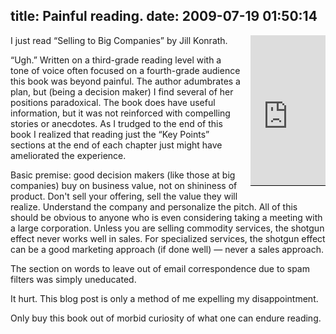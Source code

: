 title: Painful reading.
date: 2009-07-19 01:50:14
---

<div style="float:right; margin-left:1em; margin-bottom:1em; border-bottom: 1px solid black"><iframe src="http://rcm.amazon.com/e/cm?lt1=_blank&bc1=000000&IS2=1&bg1=FFFFFF&fc1=000000&lc1=0000FF&t=lethargy-20&o=1&p=8&l=as1&m=amazon&f=ifr&md=10FE9736YVPPT7A0FBG2&asins=1419515624" style="width:120px;height:240px;" scrolling="no" marginwidth="0" marginheight="0" frameborder="0"></iframe></div>  <p>I just read &#8220;Selling to Big Companies&#8221; by Jill Konrath.</p>  <p>&#8220;Ugh.&#8221;  Written on a third-grade reading level with a tone of voice often focused on a fourth-grade audience this book was beyond painful.  The author adumbrates a plan, but (being a decision maker) I find several of her positions paradoxical.  The book does have useful information, but it was not reinforced with compelling stories or anecdotes.  As I trudged to the end of this book I realized that reading just the &#8220;Key Points&#8221; sections at the end of each chapter just might have ameliorated the experience.</p>  <p>Basic premise: good decision makers (like those at big companies) buy on business value, not on shininess of product.  Don't sell your offering, sell the value they will realize.  Understand the company and personalize the pitch.  All of this should be obvious to anyone who is even considering taking a meeting with a large corporation.  Unless you are selling commodity services, the shotgun effect never works well in sales.  For specialized services, the shotgun effect can be a good marketing approach (if done well) &#8212; never a sales approach.</p>  <p>The section on words to leave out of email correspondence due to spam filters was simply uneducated.</p>  <p>It hurt.  This blog post is only a method of me expelling my disappointment.</p>  <p>Only buy this book out of morbid curiosity of what one can endure reading.</p>

